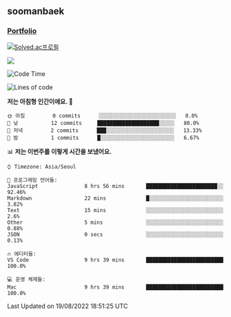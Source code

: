## soomanbaek

### [Portfolio](https://bsm311.notion.site/Baek-Sooman-980c5d3025b3427e912416ea797a6385)


[![Solved.ac프로필](http://mazassumnida.wtf/api/generate_badge?boj=bsm311)](https://solved.ac/bsm311)

![](https://leetcard.jacoblin.cool/soomanbaek?theme=light,unicorn)

<!--START_SECTION:waka-->
![Code Time](http://img.shields.io/badge/Code%20Time-126%20hrs%208%20mins-blue)

![Lines of code](https://img.shields.io/badge/%EC%A0%80%EB%8A%94%20%EC%97%AC%ED%83%9C%EA%B9%8C%EC%A7%80%20-2%20Thousand%20%EC%A4%84%EC%9D%98%20%EC%BD%94%EB%93%9C%EB%A5%BC%20%EC%9E%91%EC%84%B1%ED%96%88%EC%96%B4%EC%9A%94.-blue)

**저는 아침형 인간이에요. 🐤** 

```text
🌞 아침         0 commits      ░░░░░░░░░░░░░░░░░░░░░░░░░   0.0% 
🌆 낮　         12 commits     ████████████████████░░░░░   80.0% 
🌃 저녁         2 commits      ███░░░░░░░░░░░░░░░░░░░░░░   13.33% 
🌙 밤　         1 commits      █░░░░░░░░░░░░░░░░░░░░░░░░   6.67%

```


📊 **저는 이번주를 이렇게 시간을 보냈어요.** 

```text
⌚︎ Timezone: Asia/Seoul

💬 프로그래밍 언어들: 
JavaScript               8 hrs 56 mins       ███████████████████████░░   92.46% 
Markdown                 22 mins             █░░░░░░░░░░░░░░░░░░░░░░░░   3.82% 
Text                     15 mins             ░░░░░░░░░░░░░░░░░░░░░░░░░   2.6% 
Other                    5 mins              ░░░░░░░░░░░░░░░░░░░░░░░░░   0.88% 
JSON                     0 secs              ░░░░░░░░░░░░░░░░░░░░░░░░░   0.13%

🔥 에디터들: 
VS Code                  9 hrs 39 mins       █████████████████████████   100.0%

💻 운영 체제들: 
Mac                      9 hrs 39 mins       █████████████████████████   100.0%

```


 Last Updated on 19/08/2022 18:51:25 UTC
<!--END_SECTION:waka-->

